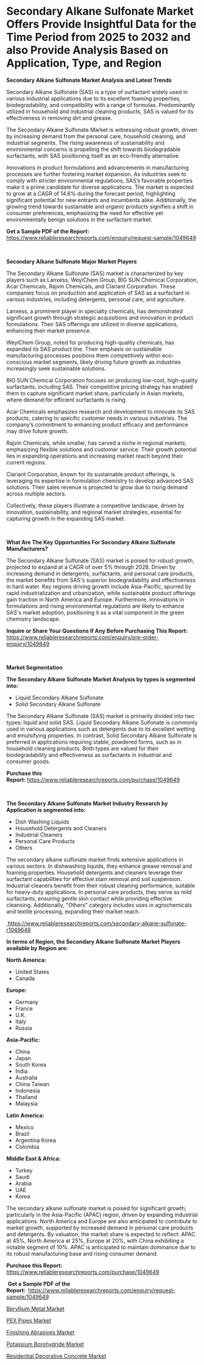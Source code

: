 <p><h1>Secondary Alkane Sulfonate Market Offers Provide Insightful Data for the Time Period from 2025 to 2032 and also Provide Analysis Based on Application, Type, and Region</h1></p><p><strong>Secondary Alkane Sulfonate Market Analysis and Latest Trends</strong></p>
<p><p>Secondary Alkane Sulfonate (SAS) is a type of surfactant widely used in various industrial applications due to its excellent foaming properties, biodegradability, and compatibility with a range of formulas. Predominantly utilized in household and industrial cleaning products, SAS is valued for its effectiveness in removing dirt and grease. </p><p>The Secondary Alkane Sulfonate Market is witnessing robust growth, driven by increasing demand from the personal care, household cleaning, and industrial segments. The rising awareness of sustainability and environmental concerns is propelling the shift towards biodegradable surfactants, with SAS positioning itself as an eco-friendly alternative. </p><p>Innovations in product formulations and advancements in manufacturing processes are further fostering market expansion. As industries seek to comply with stricter environmental regulations, SAS’s favorable properties make it a prime candidate for diverse applications. The market is expected to grow at a CAGR of 14.6% during the forecast period, highlighting significant potential for new entrants and incumbents alike. Additionally, the growing trend towards sustainable and organic products signifies a shift in consumer preferences, emphasizing the need for effective yet environmentally benign solutions in the surfactant market.</p></p>
<p><strong>Get a Sample PDF of the Report:&nbsp;</strong> <a href="https://www.reliableresearchreports.com/enquiry/request-sample/1049649?utm_campaign=31&utm_medium=2&utm_source=Github&utm_content=ia&utm_term=31032025&utm_id=secondary-alkane-sulfonate">https://www.reliableresearchreports.com/enquiry/request-sample/1049649</a></p>
<p>&nbsp;</p>
<p><strong>Secondary Alkane Sulfonate Major Market Players</strong></p>
<p><p>The Secondary Alkane Sulfonate (SAS) market is characterized by key players such as Lanxess, WeylChem Group, BIG SUN Chemical Corporation, Acar Chemicals, Rajvin Chemicals, and Clariant Corporation. These companies focus on production and application of SAS as a surfactant in various industries, including detergents, personal care, and agriculture.</p><p>Lanxess, a prominent player in specialty chemicals, has demonstrated significant growth through strategic acquisitions and innovation in product formulations. Their SAS offerings are utilized in diverse applications, enhancing their market presence.</p><p>WeylChem Group, noted for producing high-quality chemicals, has expanded its SAS product line. Their emphasis on sustainable manufacturing processes positions them competitively within eco-conscious market segments, likely driving future growth as industries increasingly seek sustainable solutions.</p><p>BIG SUN Chemical Corporation focuses on producing low-cost, high-quality surfactants, including SAS. Their competitive pricing strategy has enabled them to capture significant market share, particularly in Asian markets, where demand for efficient surfactants is rising.</p><p>Acar Chemicals emphasizes research and development to innovate its SAS products, catering to specific customer needs in various industries. The company’s commitment to enhancing product efficacy and performance may drive future growth.</p><p>Rajvin Chemicals, while smaller, has carved a niche in regional markets, emphasizing flexible solutions and customer service. Their growth potential lies in expanding operations and increasing market reach beyond their current regions.</p><p>Clariant Corporation, known for its sustainable product offerings, is leveraging its expertise in formulation chemistry to develop advanced SAS solutions. Their sales revenue is projected to grow due to rising demand across multiple sectors.</p><p>Collectively, these players illustrate a competitive landscape, driven by innovation, sustainability, and regional market strategies, essential for capturing growth in the expanding SAS market.</p></p>
<p>&nbsp;</p>
<p><strong>What Are The Key Opportunities For Secondary Alkane Sulfonate Manufacturers?</strong></p>
<p><p>The Secondary Alkane Sulfonate (SAS) market is poised for robust growth, projected to expand at a CAGR of over 5% through 2028. Driven by increasing demand in detergents, surfactants, and personal care products, the market benefits from SAS's superior biodegradability and effectiveness in hard water. Key regions driving growth include Asia-Pacific, spurred by rapid industrialization and urbanization, while sustainable product offerings gain traction in North America and Europe. Furthermore, innovations in formulations and rising environmental regulations are likely to enhance SAS's market adoption, positioning it as a vital component in the green chemistry landscape.</p></p>
<p><strong>Inquire or Share Your Questions If Any Before Purchasing This Report:</strong> <a href="https://www.reliableresearchreports.com/enquiry/pre-order-enquiry/1049649?utm_campaign=31&utm_medium=2&utm_source=Github&utm_content=ia&utm_term=31032025&utm_id=secondary-alkane-sulfonate">https://www.reliableresearchreports.com/enquiry/pre-order-enquiry/1049649</a></p>
<p>&nbsp;</p>
<p><strong>Market Segmentation</strong></p>
<p><strong>The Secondary Alkane Sulfonate Market Analysis by types is segmented into:</strong></p>
<p><ul><li>Liquid Secondary Alkane Sulfonate</li><li>Solid Secondary Alkane Sulfonate</li></ul></p>
<p><p>The Secondary Alkane Sulfonate (SAS) market is primarily divided into two types: liquid and solid SAS. Liquid Secondary Alkane Sulfonate is commonly used in various applications such as detergents due to its excellent wetting and emulsifying properties. In contrast, Solid Secondary Alkane Sulfonate is preferred in applications requiring stable, powdered forms, such as in household cleaning products. Both types are valued for their biodegradability and effectiveness as surfactants in industrial and consumer goods.</p></p>
<p><strong>Purchase this Report:&nbsp;</strong><a href="https://www.reliableresearchreports.com/purchase/1049649?utm_campaign=31&utm_medium=2&utm_source=Github&utm_content=ia&utm_term=31032025&utm_id=secondary-alkane-sulfonate">https://www.reliableresearchreports.com/purchase/1049649</a></p>
<p>&nbsp;</p>
<p><strong>The Secondary Alkane Sulfonate Market Industry Research by Application is segmented into:</strong></p>
<p><ul><li>Dish Washing Liquids</li><li>Household Detergents and Cleaners</li><li>Industrial Cleaners</li><li>Personal Care Products</li><li>Others</li></ul></p>
<p><p>The secondary alkane sulfonate market finds extensive applications in various sectors. In dishwashing liquids, they enhance grease removal and foaming properties. Household detergents and cleaners leverage their surfactant capabilities for effective stain removal and soil suspension. Industrial cleaners benefit from their robust cleaning performance, suitable for heavy-duty applications. In personal care products, they serve as mild surfactants, ensuring gentle skin contact while providing effective cleansing. Additionally, "Others" category includes uses in agrochemicals and textile processing, expanding their market reach.</p></p>
<p><a href="https://www.reliableresearchreports.com/secondary-alkane-sulfonate-r1049649?utm_campaign=31&utm_medium=2&utm_source=Github&utm_content=ia&utm_term=31032025&utm_id=secondary-alkane-sulfonate">&nbsp;https://www.reliableresearchreports.com/secondary-alkane-sulfonate-r1049649</a></p>
<p><strong>In terms of Region, the Secondary Alkane Sulfonate Market Players available by Region are:</strong></p>
<p>
    <p> <strong> North America: </strong>
        <ul>
            <li>United States</li>
            <li>Canada</li>
        </ul>
        </p> 
    <p> <strong> Europe: </strong>
        <ul>
            <li>Germany</li>
            <li>France</li>
            <li>U.K.</li>
            <li>Italy</li>
            <li>Russia</li>
        </ul>
        </p> 
    <p> <strong> Asia-Pacific: </strong>
        <ul>
            <li>China</li>
            <li>Japan</li>
            <li>South Korea</li>
            <li>India</li>
            <li>Australia</li>
            <li>China Taiwan</li>
            <li>Indonesia</li>
            <li>Thailand</li>
            <li>Malaysia</li>
        </ul>
        </p> 
    <p> <strong> Latin America: </strong>
        <ul>
            <li>Mexico</li>
            <li>Brazil</li>
            <li>Argentina Korea</li>
            <li>Colombia</li>
        </ul>
        </p> 
    <p> <strong> Middle East & Africa: </strong>
        <ul>
            <li>Turkey</li>
            <li>Saudi</li>
            <li>Arabia</li>
            <li>UAE</li>
            <li>Korea</li>
        </ul>
    </p>
    </p>
<p><p>The secondary alkane sulfonate market is poised for significant growth, particularly in the Asia-Pacific (APAC) region, driven by expanding industrial applications. North America and Europe are also anticipated to contribute to market growth, supported by increased demand in personal care products and detergents. By valuation, the market share is expected to reflect: APAC at 45%, North America at 25%, Europe at 20%, with China exhibiting a notable segment of 10%. APAC is anticipated to maintain dominance due to its robust manufacturing base and rising consumer demand.</p></p>
<p><strong>Purchase this Report: </strong><a href="https://www.reliableresearchreports.com/purchase/1049649?utm_campaign=31&utm_medium=2&utm_source=Github&utm_content=ia&utm_term=31032025&utm_id=secondary-alkane-sulfonate">https://www.reliableresearchreports.com/purchase/1049649</a></p>
<p>&nbsp;<strong>Get a Sample PDF of the Report:&nbsp;&nbsp;</strong><a href="https://www.reliableresearchreports.com/enquiry/request-sample/1049649?utm_campaign=31&utm_medium=2&utm_source=Github&utm_content=ia&utm_term=31032025&utm_id=secondary-alkane-sulfonate">https://www.reliableresearchreports.com/enquiry/request-sample/1049649</a></p>
<p><strong></strong></p>
<p><p><a href="https://github.com/kirstejuvet/Market-Research-Report-List-1/blob/main/beryllium-metal-market.md?utm_campaign=31&utm_medium=2&utm_source=Github&utm_content=ia&utm_term=31032025&utm_id=secondary-alkane-sulfonate">Beryllium Metal Market</a></p><p><a href="https://github.com/farjonazemi7/Market-Research-Report-List-1/blob/main/pex-pipes-market.md?utm_campaign=31&utm_medium=2&utm_source=Github&utm_content=ia&utm_term=31032025&utm_id=secondary-alkane-sulfonate">PEX Pipes Market</a></p><p><a href="https://github.com/farjonazemi7/Market-Research-Report-List-1/blob/main/finishing-abrasives-market.md?utm_campaign=31&utm_medium=2&utm_source=Github&utm_content=ia&utm_term=31032025&utm_id=secondary-alkane-sulfonate">Finishing Abrasives Market</a></p><p><a href="https://github.com/hamremunazm4/Market-Research-Report-List-1/blob/main/potassium-borohydride-market.md?utm_campaign=31&utm_medium=2&utm_source=Github&utm_content=ia&utm_term=31032025&utm_id=secondary-alkane-sulfonate">Potassium Borohydride Market</a></p><p><a href="https://github.com/jhoonatsev/Market-Research-Report-List-1/blob/main/residential-decorative-concrete-market.md?utm_campaign=31&utm_medium=2&utm_source=Github&utm_content=ia&utm_term=31032025&utm_id=secondary-alkane-sulfonate">Residential Decorative Concrete Market</a></p></p>